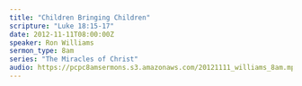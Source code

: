 ```yaml
---
title: "Children Bringing Children"
scripture: "Luke 18:15-17"
date: 2012-11-11T08:00:00Z
speaker: Ron Williams
sermon_type: 8am
series: "The Miracles of Christ"
audio: https://pcpc8amsermons.s3.amazonaws.com/20121111_williams_8am.mp3 
---
```



